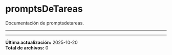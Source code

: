 # promptsDeTareas

Documentación de promptsdetareas.

---

---

**Última actualización:** 2025-10-20  
**Total de archivos:** 0
